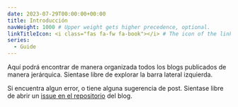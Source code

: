 ```yaml
---
date: 2023-07-29T00:00:00+00:00
title: Introducción
navWeight: 1000 # Upper weight gets higher precedence, optional.
linkTitleIcon: <i class="fas fa-fw fa-book"></i> # The icon of the link title, optional.
series:
  - Guide
---
```


Aquí podrá encontrar de manera organizada todos los blogs publicados de manera
jerárquica. Sientase libre de explorar la barra lateral izquierda.

Si encuentra algun error, o tiene alguna sugerencia de post. Sientase libre de
abrir un [issue en el
repositorio](https://github.com/NicolasIriarte/NicolasIriarte.github.io/issues)
del blog.
